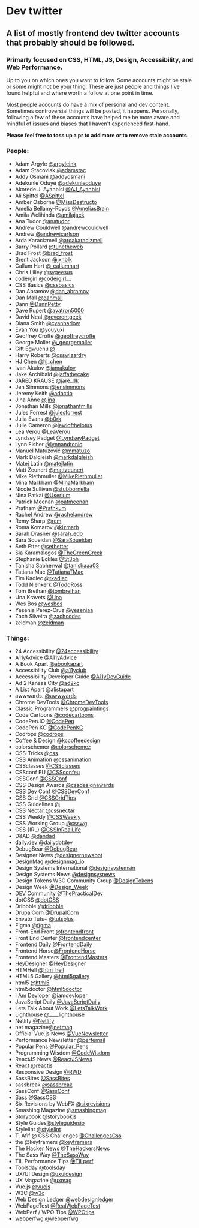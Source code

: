 # Dev twitter #

## A list of mostly frontend dev twitter accounts that probably should be followed.

### Primarly focused on CSS, HTML, JS, Design, Accessibility, and Web Performance.

Up to you on which ones you want to follow. Some accounts might be stale or some might not be your thing. These are just people and things I've found helpful and where worth a follow at one point in time.

Most people accounts do have a mix of personal and dev content. Sometimes controversial things will be posted, it happens. Personally, following a few of these accounts have helped me be more aware and mindful of issues and biases that I haven't experienced first-hand.

**Please feel free to toss up a pr to add more or to remove stale accounts.**

### People:
* Adam Argyle [@argyleink](https://twitter.com/argyleink)
* Adam Stacoviak [@adamstac](https://twitter.com/adamstac)
* Addy Osmani [@addyosmani](https://twitter.com/addyosmani)
* Adekunle Oduye [@adekunleoduye](https://twitter.com/adekunleoduye)
* Akorede J. Ayanbisi [@AJ_Ayanbisi](https://twitter.com/AJ_Ayanbisi)
* Ali Spittel [@ASpittel](https://twitter.com/ASpittel)
* Amber Osborne [@MissDestructo](https://twitter.com/MissDestructo)
* Amelia Bellamy-Royds [@AmeliasBrain](https://twitter.com/AmeliasBrain)
* Amila Welihinda [@amilajack](https://twitter.com/amilajack)
* Ana Tudor [@anatudor](https://twitter.com/anatudor)
* Andrew Couldwell [@andrewcouldwell](https://twitter.com/andrewcouldwell)
* Andrew [@andrewicarlson](https://twitter.com/andrewicarlson)
* Arda Karacizmeli [@ardakaracizmeli](https://twitter.com/ardakaracizmeli)
* Barry Pollard [@tunetheweb](https://twitter.com/tunetheweb)
* Brad Frost [@brad_frost](https://twitter.com/brad_frost)
* Brent Jackson [@jxnblk](https://twitter.com/jxnblk)
* Callum Hart [@_callumhart](https://twitter.com/_callumhart)
* Chris Lilley [@svgeesus](https://twitter.com/svgeesus)
* codergirl [@codergirl__](https://twitter.com/codergirl__)
* CSS Basics [@cssbasics](https://twitter.com/cssbasics)
* Dan Abramov [@dan_abramov](https://twitter.com/dan_abramov)
* Dan Mall [@danmall](https://twitter.com/danmall)
* Dann [@DannPetty](https://twitter.com/DannPetty)
* Dave Rupert [@avatron5000](https://twitter.com/avatron5000)
* David Neal [@reverentgeek](https://twitter.com/reverentgeek)
* Diana Smith [@cyanharlow](https://twitter.com/cyanharlow)
* Evan You [@youyuxi](https://twitter.com/youyuxi)
* Geoffrey Crofte [@geoffreycrofte](https://twitter.com/geoffreycrofte)
* George Moller [@_georgemoller](https://twitter.com/_georgemoller)
* Gift Egwuenu [@](https://twitter.com/lauragift_)
* Harry Roberts [@csswizardry](https://twitter.com/csswizardry)
* HJ Chen [@hj_chen](https://twitter.com/hj_chen)
* Ivan Akulov [@iamakulov](https://twitter.com/iamakulov)
* Jake Archibald [@jaffathecake](https://twitter.com/jaffathecake)
* JARED KRAUSE [@jare_dk](https://twitter.com/jare_dk)
* Jen Simmons [@jensimmons](https://twitter.com/jensimmons)
* Jeremy Keith [@adactio](https://twitter.com/adactio)
* Jina Anne [@jina](https://twitter.com/jina)
* Jonathan Mills [@jonathanfmills](https://twitter.com/jonathanfmills)
* Jules Forrest [@julesforrest](https://twitter.com/julesforrest)
* Julia Evans [@b0rk](https://twitter.com/b0rk)
* Julie Cameron [@jewlofthelotus](https://twitter.com/jewlofthelotus)
* Lea Verou [@LeaVerou](https://twitter.com/LeaVerou)
* Lyndsey Padget [@LyndseyPadget](https://twitter.com/LyndseyPadget)
* Lynn Fisher [@lynnandtonic](https://twitter.com/lynnandtonic)
* Manuel Matuzović [@mmatuzo](https://twitter.com/mmatuzo)
* Mark Dalgleish [@markdalgleish](https://twitter.com/markdalgleish)
* Matej Latin [@matejlatin](https://twitter.com/matejlatin)
* Matt Zeunert [@mattzeunert](https://twitter.com/mattzeunert)
* Mike Riethmuller [@MikeRiethmuller](https://twitter.com/MikeRiethmuller)
* Mina Markham [@MinaMarkham](https://twitter.com/MinaMarkham)
* Nicole Sullivan [@stubbornella](https://twitter.com/stubbornella)
* Nina Patkai [@Userium](https://twitter.com/Userium)
* Patrick Meenan [@patmeenan](https://twitter.com/patmeenan)
* Pratham [@Prathkum](https://twitter.com/Prathkum)
* Rachel Andrew [@rachelandrew](https://twitter.com/rachelandrew)
* Remy Sharp [@rem](https://twitter.com/rem)
* Roma Komarov [@kizmarh](https://twitter.com/kizmarh)
* Sarah Drasner [@sarah_edo](https://twitter.com/sarah_edo)
* Sara Soueidan [@SaraSoueidan](https://twitter.com/SaraSoueidan)
* Seth Etter [@sethetter](https://twitter.com/sethetter)
* Sia Karamalegos [@TheGreenGreek](https://twitter.com/TheGreenGreek)
* Stephanie Eckles [@5t3ph](https://twitter.com/5t3ph)
* Tanisha Sabherwal [@tanishaaa03](https://twitter.com/tanishaaa03)
* Tatiana Mac [@TatianaTMac](https://twitter.com/TatianaTMac)
* Tim Kadlec [@tkadlec](https://twitter.com/tkadlec)
* Todd Nienkerk ︎[@ToddRoss](https://twitter.com/ToddRoss)
* Tom Breihan [@tombreihan](https://twitter.com/tombreihan)
* Una Kravets [@Una](https://twitter.com/Una)
* Wes Bos [@wesbos](https://twitter.com/wesbos)
* Yesenia Perez-Cruz [@yeseniaa](https://twitter.com/yeseniaa)
* Zach Silveira [@zachcodes](https://twitter.com/zachcodes)
* zeldman [@zeldman](https://twitter.com/zeldman)



### Things:
* 24 Accessibility [@24accessibility](https://twitter.com/24accessibility)
* A11yAdvice [@A11yAdvice](https://twitter.com/A11yAdvice)
* A Book Apart [@abookapart](https://twitter.com/abookapart)
* Accessibility Club [@a11yclub](https://twitter.com/a11yclub)
* Accessibility Developer Guide [@A11yDevGuide](https://twitter.com/A11yDevGuide)
* Ad 2 Kansas City [@ad2kc](https://twitter.com/ad2kc)
* A List Apart [@alistapart](https://twitter.com/alistapart)
* awwwards. [@awwwards](https://twitter.com/awwwards)
* Chrome DevTools [@ChromeDevTools](https://twitter.com/ChromeDevTools)
* Classic Programmers [@progpaintings](https://twitter.com/progpaintings)
* Code Cartoons [@codecartoons](https://twitter.com/codecartoons)
* CodePen.IO [@CodePen](https://twitter.com/CodePen)
* CodePen KC [@CodePenKC](https://twitter.com/CodePenKC)
* Codrops [@codrops](https://twitter.com/codrops)
* Coffee & Design [@kccoffeedesign](https://twitter.com/kccoffeedesign)
* colorschemer [@colorschemez](https://twitter.com/colorschemez)
* CSS-Tricks [@css](https://twitter.com/css)
* CSS Animation [@cssanimation](https://twitter.com/cssanimation)
* CSSclasses [@CSSclasses](https://twitter.com/CSSclasses)
* CSSconf EU [@CSSconfeu](https://twitter.com/CSSconfeu)
* CSSConf [@CSSConf](https://twitter.com/CSSConf)
* CSS Design Awards [@cssdesignawards](https://twitter.com/cssdesignawards)
* CSS Dev Conf [@CSSDevConf](https://twitter.com/CSSDevConf)
* CSS Grid [@CSSGridTips](https://twitter.com/CSSGridTips)
* CSS Guidelines [@](https://twitter.com/cssguidelines)
* CSS Nectar [@cssnectar](https://twitter.com/cssnectar)
* CSS Weekly [@CSSWeekly](https://twitter.com/CSSWeekly)
* CSS Working Group [@csswg](https://twitter.com/csswg)
* CSS {IRL} [@CSSInRealLife](https://twitter.com/CSSInRealLife)
* D&AD [@dandad](https://twitter.com/dandad)
* daily.dev [@dailydotdev](https://twitter.com/dailydotdev)
* DebugBear [@DebugBear](https://twitter.com/DebugBear)
* Designer News [@designernewsbot](https://twitter.com/designernewsbot)
* DesignMag [@designmag_io](https://twitter.com/designmag_io)
* Design Systems International [@designsystemsin](https://twitter.com/designsystemsin)
* Design Systems News [@designsysnews](https://twitter.com/designsysnews)
* Design Tokens W3C Community Group [@DesignTokens](https://twitter.com/DesignTokens)
* Design Week [@Design_Week](https://twitter.com/Design_Week)
* DEV Community [@ThePracticalDev](https://twitter.com/ThePracticalDev)
* dotCSS [@dotCSS](https://twitter.com/dotCSS)
* Dribbble [@dribbble](https://twitter.com/dribbble)
* DrupalCorn [@DrupalCorn](https://twitter.com/DrupalCorn)
* Envato Tuts+ [@tutsplus](https://twitter.com/tutsplus)
* Figma [@figma](https://twitter.com/figma)
* Front-End Front [@frontendfront](https://twitter.com/frontendfront)
* Front End Center [@frontendcenter](https://twitter.com/frontendcenter)
* Frontend Daily [@FrontendDaily](https://twitter.com/FrontendDaily)
* Frontend Horse[@FrontendHorse](https://twitter.com/FrontendHorse)
* Frontend Masters [@FrontendMasters](https://twitter.com/FrontendMasters)
* HeyDesigner [@HeyDesigner](https://twitter.com/HeyDesigner)
* HTMHell [@htm_hell](https://twitter.com/htm_hell)
* HTML5 Gallery [@html5gallery](https://twitter.com/html5gallery)
* html5 [@html5](https://twitter.com/html5)
* html5doctor [@html5doctor](https://twitter.com/html5doctor)
* I Am Devloper [@iamdevloper](https://twitter.com/iamdevloper)
* JavaScript Daily [@JavaScriptDaily](https://twitter.com/JavaScriptDaily)
* Lets Talk About Work [@LetsTalkWork](https://twitter.com/LetsTalkWork)
* Lighthouse [@____lighthouse](https://twitter.com/____lighthouse)
* Netlify [@Netlify](https://twitter.com/Netlify)
* net magazine[@netmag](https://twitter.com/netmag)
* Official Vue.js News [@VueNewsletter](https://twitter.com/VueNewsletter)
* Performance Newsletter [@perfemail](https://twitter.com/perfemail)
* Popular Pens [@Popular_Pens](https://twitter.com/Popular_Pens)
* Programming Wisdom [@CodeWisdom](https://twitter.com/CodeWisdom)
* ReactJS News [@ReactJSNews](https://twitter.com/ReactJSNews)
* React [@reactjs](https://twitter.com/reactjs)
* Responsive Design [@RWD](https://twitter.com/RWD)
* SassBites [@SassBites](https://twitter.com/SassBites)
* sassbreak [@sassbreak](https://twitter.com/sassbreak)
* SassConf [@SassConf](https://twitter.com/SassConf)
* Sass [@SassCSS](https://twitter.com/SassCSS)
* Six Revisions by WebFX [@sixrevisions](https://twitter.com/sixrevisions)
* Smashing Magazine [@smashingmag](https://twitter.com/smashingmag)
* Storybook [@storybookjs](https://twitter.com/storybookjs)
* Style Guides[@styleguidesio](https://twitter.com/styleguidesio)
* Stylelint [@stylelint](https://twitter.com/stylelint)
* T. Afif @ CSS Challenges [@ChallengesCss](https://twitter.com/ChallengesCss)
* the @keyframers [@keyframers](https://twitter.com/keyframers)
* The Hacker News [@TheHackersNews](https://twitter.com/TheHackersNews)
* The Sass Way [@TheSassWay](https://twitter.com/TheSassWay)
* TIL Performance Tips [@TILperf](https://twitter.com/TILperf)
* Toolsday [@toolsday](https://twitter.com/toolsday)
* UX/UI Design [@uxuidesign](https://twitter.com/uxuidesign)
* UX Magazine [@uxmag](https://twitter.com/uxmag)
* Vue.js [@vuejs](https://twitter.com/vuejs )
* W3C [@w3c](https://twitter.com/w3c)
* Web Design Ledger [@webdesignledger](https://twitter.com/webdesignledger)
* WebPageTest [@RealWebPageTest](https://twitter.com/RealWebPageTest)
* WebPerf / WPO Tips [@WPOtips](https://twitter.com/WPOtips)
* webperfwg [@webperfwg](https://twitter.com/webperfwg)

